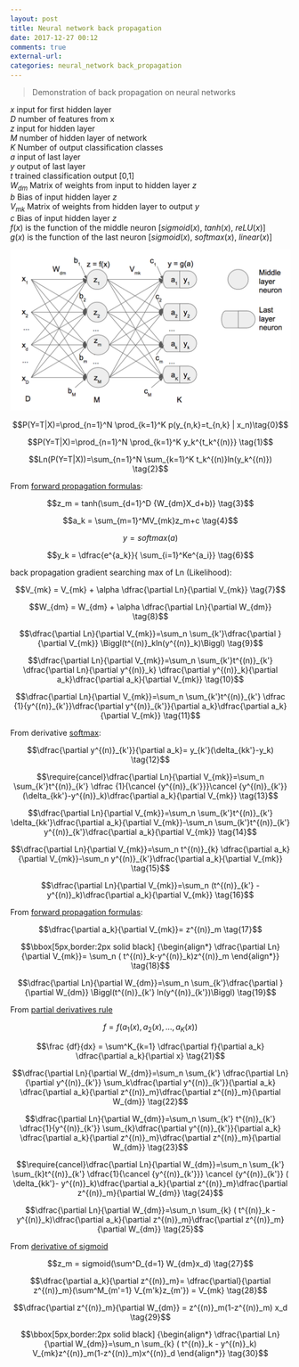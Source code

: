 ```yaml
---
layout: post
title: Neural network back propagation
date: 2017-12-27 00:12
comments: true
external-url:
categories: neural_network back_propagation
---
```


> Demonstration of back propagation on neural networks

$x$ input for first hidden layer    
$D$ number of features from x  
$z$ input for hidden layer  
$M$ number of hidden layer of network  
$K$ Number of output classification classes   
$a$ input of last layer  
$y$ output of last layer  
$t$ trained classification output [0,1]  
$W_{dm}$ Matrix of weights from input to hidden layer $z$  
$b$ Bias of input hidden layer $z$  
$V_{mk}$ Matrix of weights from hidden layer to output $y$  
$c$ Bias of input hidden layer $z$  
$f(x)$ is the function of the middle neuron [$sigmoid(x)$, $tanh(x)$, $reLU(x)$]  
$g(x)$ is the function of the last neuron [$sigmoid(x)$, $softmax(x)$, $linear(x)$]  

![basic network example](/assets/basic-network.png)

$$P(Y=T|X)=\prod_{n=1}^N \prod_{k=1}^K p(y_{n,k}=t_{n,k} | x_n)\tag{0}$$

$$P(Y=T|X)=\prod_{n=1}^N \prod_{k=1}^K y_k^{t_k^{(n)}} \tag{1}$$

$$Ln(P(Y=T|X))=\sum_{n=1}^N \sum_{k=1}^K t_k^{(n)}ln(y_k^{(n)}) \tag{2}$$

From [forward propagation formulas](https://m-alcu.github.io/blog/2017/12/16/forward-propagation-deep-learning/):

$$z_m = tanh(\sum_{d=1}^D {W_{dm}X_d+b)} \tag{3}$$

$$a_k = \sum_{m=1}^MV_{mk}z_m+c \tag{4}$$

$$y = softmax(a) \tag{5}$$  

$$y_k = \dfrac{e^{a_k}}{ \sum_{i=1}^Ke^{a_i}} \tag{6}$$  

back propagation gradient searching max of Ln (Likelihood):

$$V_{mk} = V_{mk} + \alpha \dfrac{\partial Ln}{\partial V_{mk}} \tag{7}$$

$$W_{dm} = W_{dm} + \alpha \dfrac{\partial Ln}{\partial W_{dm}} \tag{8}$$

$$\dfrac{\partial Ln}{\partial V_{mk}}=\sum_n \sum_{k'}\dfrac{\partial }{\partial V_{mk}} \Biggl(t^{(n)}_kln(y^{(n)}_k)\Biggl) \tag{9}$$

$$\dfrac{\partial Ln}{\partial V_{mk}}=\sum_n \sum_{k'}t^{(n)}_{k'} \dfrac{\partial Ln}{\partial y^{(n)}_k} \dfrac{\partial y^{(n)}_k}{\partial a_k}\dfrac{\partial a_k}{\partial V_{mk}} \tag{10}$$

$$\dfrac{\partial Ln}{\partial V_{mk}}=\sum_n \sum_{k'}t^{(n)}_{k'} \dfrac {1}{y^{(n)}_{k'}}\dfrac{\partial y^{(n)}_{k'}}{\partial a_k}\dfrac{\partial a_k}{\partial V_{mk}} \tag{11}$$

From derivative [softmax](https://m-alcu.github.io/blog/2017/12/15/derivative-softmax/):

$$\dfrac{\partial y^{(n)}_{k'}}{\partial a_k}= y_{k'}(\delta_{kk'}-y_k) \tag{12}$$  

$$\require{cancel}\dfrac{\partial Ln}{\partial V_{mk}}=\sum_n \sum_{k'}t^{(n)}_{k'} \dfrac {1}{\cancel {y^{(n)}_{k'}}}\cancel {y^{(n)}_{k'}}(\delta_{kk'}-y^{(n)}_k)\dfrac{\partial a_k}{\partial V_{mk}} \tag{13}$$

$$\dfrac{\partial Ln}{\partial V_{mk}}=\sum_n \sum_{k'}t^{(n)}_{k'} \delta_{kk'}\dfrac{\partial a_k}{\partial V_{mk}}-\sum_n \sum_{k'}t^{(n)}_{k'} y^{(n)}_{k'}\dfrac{\partial a_k}{\partial V_{mk}} \tag{14}$$

$$\dfrac{\partial Ln}{\partial V_{mk}}=\sum_n t^{(n)}_{k} \dfrac{\partial a_k}{\partial V_{mk}}-\sum_n  y^{(n)}_{k'}\dfrac{\partial a_k}{\partial V_{mk}} \tag{15}$$

$$\dfrac{\partial Ln}{\partial V_{mk}}=\sum_n (t^{(n)}_{k'} -y^{(n)}_k)\dfrac{\partial a_k}{\partial V_{mk}} \tag{16}$$  

From [forward propagation formulas](https://m-alcu.github.io/blog/2017/12/16/forward-propagation-deep-learning/):

$$\dfrac{\partial a_k}{\partial V_{mk}}= z^{(n)}_m \tag{17}$$

$$\bbox[5px,border:2px solid black] {\begin{align*} \dfrac{\partial Ln}{\partial V_{mk}}= \sum_n ( t^{(n)}_k-y^{(n)}_k)z^{(n)}_m \end{align*}} \tag{18}$$

$$\dfrac{\partial Ln}{\partial W_{dm}}=\sum_n \sum_{k'}\dfrac{\partial }{\partial W_{dm}} \Biggl(t^{(n)}_{k'} ln(y^{(n)}_{k'})\Biggl) \tag{19}$$

From [partial derivatives rule](https://m-alcu.github.io/blog/2017/12/20/derivatives-algebra/)  

$$f=f(a_1(x), a_2(x), ...,a_K(x))\tag{20}$$

$$\frac {df}{dx} = \sum^K_{k=1}  \dfrac{\partial f}{\partial a_k} \dfrac{\partial a_k}{\partial x} \tag{21}$$

$$\dfrac{\partial Ln}{\partial W_{dm}}=\sum_n \sum_{k'} \dfrac{\partial Ln}{\partial y^{(n)}_{k'}} \sum_k\dfrac{\partial y^{(n)}_{k'}}{\partial a_k} \dfrac{\partial a_k}{\partial z^{(n)}_m}\dfrac{\partial z^{(n)}_m}{\partial W_{dm}} \tag{22}$$  

$$\dfrac{\partial Ln}{\partial W_{dm}}=\sum_n \sum_{k'}  t^{(n)}_{k'} \dfrac{1}{y^{(n)}_{k'}} \sum_{k}\dfrac{\partial y^{(n)}_{k'}}{\partial a_k} \dfrac{\partial a_k}{\partial z^{(n)}_m}\dfrac{\partial z^{(n)}_m}{\partial W_{dm}} \tag{23}$$

$$\require{cancel}\dfrac{\partial Ln}{\partial W_{dm}}=\sum_n \sum_{k'} \sum_{k}t^{(n)}_{k'} \dfrac{1}{\cancel {y^{(n)}_{k'}}} \cancel {y^{(n)}_{k'}} ( \delta_{kk'}- y^{(n)}_k)\dfrac{\partial a_k}{\partial z^{(n)}_m}\dfrac{\partial z^{(n)}_m}{\partial W_{dm}} \tag{24}$$

$$\dfrac{\partial Ln}{\partial W_{dm}}=\sum_n \sum_{k} ( t^{(n)}_k - y^{(n)}_k)\dfrac{\partial a_k}{\partial z^{(n)}_m}\dfrac{\partial z^{(n)}_m}{\partial W_{dm}} \tag{25}$$

From [derivative of sigmoid](https://m-alcu.github.io/blog/2017/12/20/sigmoid-derivative/)  

$$z_m = sigmoid(\sum^D_{d=1} W_{dm}x_d) \tag{27}$$  

$$\dfrac{\partial a_k}{\partial z^{(n)}_m}= \dfrac{\partial}{\partial z^{(n)}_m}(\sum^M_{m'=1} V_{m'k}z_{m'}) = V_{mk} \tag{28}$$

$$\dfrac{\partial z^{(n)}_m}{\partial W_{dm}} = z^{(n)}_m(1-z^{(n)}_m) x_d \tag{29}$$

$$\bbox[5px,border:2px solid black] {\begin{align*} \dfrac{\partial Ln}{\partial W_{dm}}=\sum_n \sum_{k} ( t^{(n)}_k - y^{(n)}_k) V_{mk}z^{(n)}_m(1-z^{(n)}_m)x^{(n)}_d \end{align*}} \tag{30}$$


